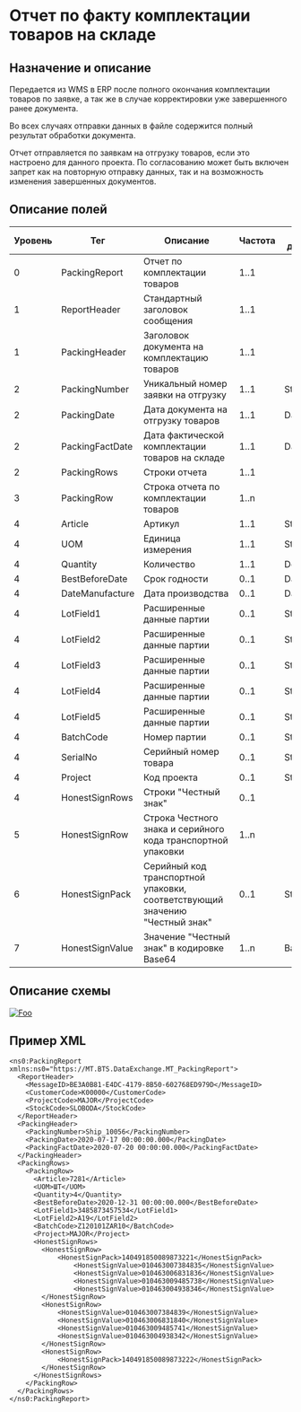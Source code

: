 # Отчет по факту комплектации товаров на складе

## Назначение и описание
Передается из WMS в ERP после полного окончания комплектации товаров по заявке, а так же в случае корректировки уже завершенного ранее документа.

Во всех случаях отправки данных в файле содержится полный результат обработки документа.

Отчет отправляется по заявкам на отгрузку товаров, если это настроено для данного проекта. По согласованию может быть включен запрет как на повторную отправку данных, так и на возможность изменения завершенных документов.

## Описание полей

Уровень | Тег | Описание | Частота | Тип данных | Размер поля | Комментарий
--------|-----|----------|---------|------------|-------------|------------ 
0       | PackingReport   | Отчет по комплектации товаров                                               | 1..1    |            |             |                           
1       | ReportHeader    | Стандартный заголовок сообщения                                             | 1..1    |            |             | Общая структура сообщения 
1       | PackingHeader   | Заголовок документа на комплектацию товаров                                 | 1..1    |            |             |                           
2       | PackingNumber   | Уникальный номер заявки на отгрузку                                         | 1..1    | String     | 50          |                           
2       | PackingDate     | Дата документа на отгрузку товаров                                          | 1..1    | DateTime   |             |
2       | PackingFactDate | Дата фактической комплектации товаров на складе                             | 1..1    | DateTime   |             |
2       | PackingRows     | Строки отчета                                                               | 1..1    |            |             |                           
3       | PackingRow      | Строка отчета по комплектации товаров                                       | 1..n    |            |             |                           
4       | Article         | Артикул                                                                     | 1..1    | String     | 100         |                           
4       | UOM             | Единица измерения                                                           | 1..1    | String     | 10          |                           
4       | Quantity        | Количество                                                                  | 1..1    | Decimal    |             |                           
4       | BestBeforeDate  | Срок годности                                                               | 0..1    | DateTime   |             |
4       | DateManufacture | Дата производства                                                           | 0..1    | DateTime   |             |
4       | LotField1       | Расширенные данные партии                                                   | 0..1    | String     | 100         |                           
4       | LotField2       | Расширенные данные партии                                                   | 0..1    | String     | 100         |                           
4       | LotField3       | Расширенные данные партии                                                   | 0..1    | String     | 100         |                           
4       | LotField4       | Расширенные данные партии                                                   | 0..1    | String     | 100         |                           
4       | LotField5       | Расширенные данные партии                                                   | 0..1    | String     | 100         |                           
4       | BatchCode       | Номер партии                                                                | 0..1    | String     | 100         |                           
4       | SerialNo        | Серийный номер товара                                                       | 0..1    | String     | 20          |                           
4       | Project         | Код проекта                                                                 | 0..1    | String     | 20          |                           
4       | HonestSignRows  | Строки "Честный знак"                                                       | 0..1    |            |             |                           
5       | HonestSignRow   | Строка Честного знака и серийного кода транспортной упаковки                | 1..n    |            |             |                           
6       | HonestSignPack  | Серийный код транспортной упаковки, соответствующий значению "Честный знак" | 0..1    | String     | 20          |                           
7       | HonestSignValue | Значение "Честный знак" в кодировке Base64                                  | 1..n    | Base64     |             |                           

## Описание схемы
<a href="/XSD/MT_PackingReport.xsd" rel="XSD">![Foo](https://user-images.githubusercontent.com/22858622/134012526-73d1b128-a2cd-4d14-8a13-10f81a57c04f.png)</a>

## Пример XML
```
<ns0:PackingReport xmlns:ns0="https://MT.BTS.DataExchange.MT_PackingReport">
  <ReportHeader>
    <MessageID>BE3A0B81-E4DC-4179-8B50-602768ED979D</MessageID>
    <CustomerCode>К00000</CustomerCode>
    <ProjectCode>MAJOR</ProjectCode>
    <StockCode>SLOBODA</StockCode>
  </ReportHeader>
  <PackingHeader>
    <PackingNumber>Ship_10056</PackingNumber>
    <PackingDate>2020-07-17 00:00:00.000</PackingDate>
    <PackingFactDate>2020-07-20 00:00:00.000</PackingFactDate>
  </PackingHeader>
  <PackingRows>
    <PackingRow>
      <Article>7281</Article>
      <UOM>ШТ</UOM>
      <Quantity>4</Quantity>
      <BestBeforeDate>2020-12-31 00:00:00.000</BestBeforeDate>
      <LotField1>3485873457534</LotField1>
      <LotField2>A19</LotField2>
      <BatchCode>Z120101ZAR10</BatchCode>
      <Project>MAJOR</Project>
      <HonestSignRows>
		<HonestSignRow>
			<HonestSignPack>140491850089873221</HonestSignPack>
        		<HonestSignValue>010463007384835</HonestSignValue>
        		<HonestSignValue>010463006831836</HonestSignValue>
        		<HonestSignValue>010463009485738</HonestSignValue>
        		<HonestSignValue>010463004938346</HonestSignValue>
		</HonestSignRow>
		<HonestSignRow>
        	<HonestSignValue>010463007384839</HonestSignValue>
        	<HonestSignValue>010463006831840</HonestSignValue>
        	<HonestSignValue>010463009485741</HonestSignValue>
        	<HonestSignValue>010463004938342</HonestSignValue>
		</HonestSignRow>
		<HonestSignRow>
			<HonestSignPack>140491850089873222</HonestSignPack>
		</HonestSignRow>
      </HonestSignRows>
    </PackingRow>
  </PackingRows>
</ns0:PackingReport>
```
